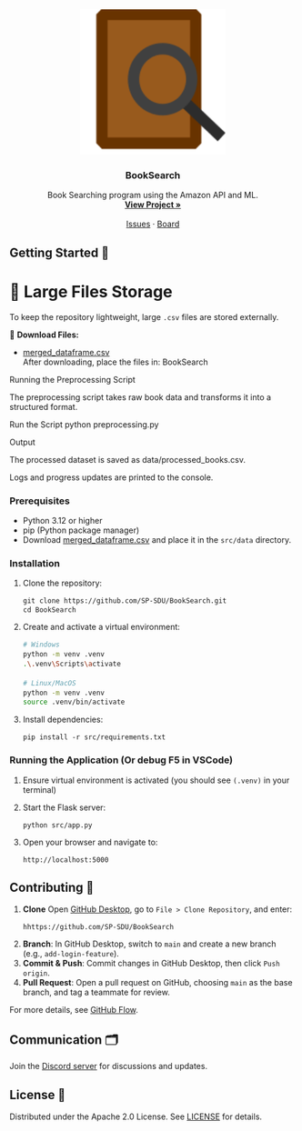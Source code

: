 <!-- PROJECT LOGO -->
<div align="center">
  <img src="images/BookSearch.svg" alt="Logo" width="256" height="256">
  <h3 align="center">BookSearch</h3>
  <p align="center">
    Book Searching program using the Amazon API and ML.
    <br />
    <a href="https://github.com/SP-SDU/BookSearch"><strong>View Project »</strong></a>
    <br />
    <br />
    <a href="https://github.com/SP-SDU/BookSearch/issues">Issues</a>
    ·
    <a href="https://github.com/orgs/SP-SDU/projects/8">Board</a>
  </p>
</div>

## Getting Started 🚀

# 📂 Large Files Storage
To keep the repository lightweight, large `.csv` files are stored externally.

🔗 **Download Files:**  
- [merged_dataframe.csv](https://drive.google.com/your-file-link)  
After downloading, place the files in:
BookSearch

Running the Preprocessing Script

The preprocessing script takes raw book data and transforms it into a structured format.

Run the Script
python preprocessing.py

Output

The processed dataset is saved as data/processed_books.csv.

Logs and progress updates are printed to the console.


### Prerequisites
- Python 3.12 or higher
- pip (Python package manager)
- Download [merged_dataframe.csv](https://drive.google.com/file/d/1MVRHs_CwKTBR2Rpakx920f277IcJ0q6X/view) and place it in the `src/data` directory.

### Installation

1. Clone the repository:
   ```
   git clone https://github.com/SP-SDU/BookSearch.git
   cd BookSearch
   ```

2. Create and activate a virtual environment:
   ```bash
   # Windows
   python -m venv .venv
   .\.venv\Scripts\activate

   # Linux/MacOS
   python -m venv .venv
   source .venv/bin/activate
   ```

3. Install dependencies:
   ```
   pip install -r src/requirements.txt
   ```

### Running the Application (Or debug F5 in VSCode)

1. Ensure virtual environment is activated (you should see `(.venv)` in your terminal)

2. Start the Flask server:
   ```
   python src/app.py
   ```

3. Open your browser and navigate to:
   ```
   http://localhost:5000
   ```

## Contributing 🤝

1. **Clone** Open [GitHub Desktop](https://desktop.github.com/), go to `File > Clone Repository`, and enter:
     ```
     hhttps://github.com/SP-SDU/BookSearch
     ```
2. **Branch**: In GitHub Desktop, switch to `main` and create a new branch (e.g., `add-login-feature`).
3. **Commit & Push**: Commit changes in GitHub Desktop, then click `Push origin`.
4. **Pull Request**: Open a pull request on GitHub, choosing `main` as the base branch, and tag a teammate for review.

For more details, see [GitHub Flow](https://githubflow.github.io/).

## Communication 🗂️

Join the [Discord server](https://discord.gg/a2ARm52WwE) for discussions and updates.

## License 📝

Distributed under the Apache 2.0 License. See [LICENSE](LICENSE) for details.

